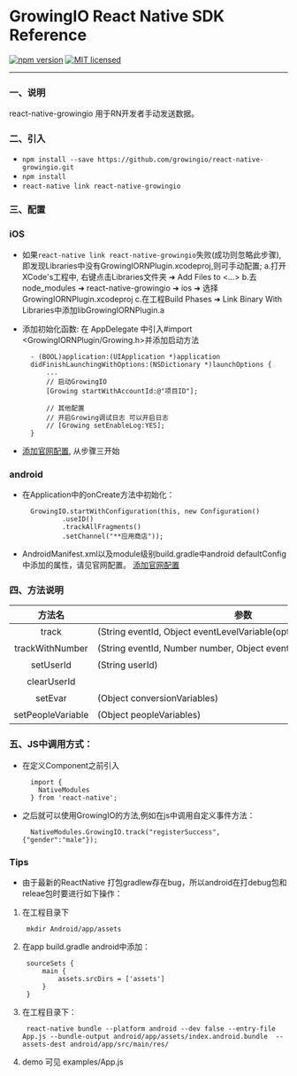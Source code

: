 # GrowingIO React Native SDK Reference

[![npm version](https://img.shields.io/npm/v/react-native-growingio.svg?style=flat)](https://www.npmjs.com/package/react-native-growingio)
[![MIT licensed](https://img.shields.io/badge/license-MIT-blue.svg?style=flat)](https://github.com/growingio/react-native-growingio/blob/master/LICENSE)

___

### 一、说明
react-native-growingio 用于RN开发者手动发送数据。

### 二、引入

* `npm install --save https://github.com/growingio/react-native-growingio.git`
* `npm install`
* `react-native link react-native-growingio`

### 三、配置
### iOS
* 如果`react-native link react-native-growingio`失败(成功则忽略此步骤),即发现Libraries中没有GrowingIORNPlugin.xcodeproj,则可手动配置;
a.打开XCode's工程中, 右键点击Libraries文件夹 ➜ Add Files to <...>
b.去node_modules ➜ react-native-growingio ➜ ios ➜ 选择 GrowingIORNPlugin.xcodeproj
c.在工程Build Phases ➜ Link Binary With Libraries中添加libGrowingIORNPlugin.a
* 添加初始化函数:
在 AppDelegate 中引入#import <GrowingIORNPlugin/Growing.h>并添加启动方法

        - (BOOL)application:(UIApplication *)application
        didFinishLaunchingWithOptions:(NSDictionary *)launchOptions {
            ...
            // 启动GrowingIO
            [Growing startWithAccountId:@"项目ID"];

            // 其他配置
            // 开启Growing调试日志 可以开启日志
            // [Growing setEnableLog:YES];
        }


* [添加官网配置](https://docs.growingio.com/sdk-20/sdk-20-api-wen-dang/ios-sdk-21-an-zhuang.html), 从步骤三开始

### android

* 在Application中的onCreate方法中初始化：

        GrowingIO.startWithConfiguration(this, new Configuration()
                .useID()
                .trackAllFragments()
                .setChannel("**应用商店"));

*  AndroidManifest.xml以及module级别build.gradle中android defaultConfig 中添加的属性，请见官网配置。 [添加官网配置](https://docs.growingio.com/sdk-20/sdk-20-api-wen-dang/android-sdk-21-an-zhuang.html)

### 四、方法说明


| 方法名 | 参数 | 说明|
|:-----:|-----|:-------:|
| track|<nobr>(String eventId, Object eventLevelVariable(optional))</nobr>|<nobr> 自定义事件（计数器类型）</nobr>|
| trackWithNumber|<nobr>(String eventId, Number number, Object eventLevelVariable(optional))</nobr>|<nobr> 自定义事件（数值类型）</nobr>|
| setUserId | (String userId)| 设置登录用户ID |
| clearUserId | | 清除登录用户ID |
| setEvar | (Object conversionVariables) |   设置转化变量  |
| setPeopleVariable | (Object peopleVariables)| 设置用户变量 |

### 五、JS中调用方式：

* 在定义Component之前引入

        import {
          NativeModules
        } from 'react-native';

* 之后就可以使用GrowingIO的方法,例如在js中调用自定义事件方法：

        NativeModules.GrowingIO.track("registerSuccess", {"gender":"male"});

### Tips

* 由于最新的ReactNative 打包gradlew存在bug，所以android在打debug包和releae包时要进行如下操作：


1. 在工程目录下

        mkdir Android/app/assets

2. 在app build.gradle  android中添加：


        sourceSets {
            main {
                assets.srcDirs = ['assets']
            }
        }

3. 在工程目录下：

        react-native bundle --platform android --dev false --entry-file App.js --bundle-output android/app/assets/index.android.bundle  --assets-dest android/app/src/main/res/


4. demo 可见 examples/App.js



